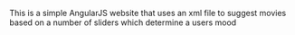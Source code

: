 This is a simple AngularJS website that uses an xml file to suggest movies based on a number of sliders which determine a users mood
